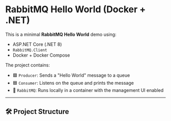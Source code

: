 # RabbitMQ Hello World (Docker + .NET)

This is a minimal **RabbitMQ Hello World** demo using:

- ASP.NET Core (.NET 8)
- `RabbitMQ.Client`
- Docker + Docker Compose

The project contains:
- 🟩 `Producer`: Sends a "Hello World" message to a queue
- 🟦 `Consumer`: Listens on the queue and prints the message
- 🐇 `RabbitMQ`: Runs locally in a container with the management UI enabled

---

## 🛠️ Project Structure

